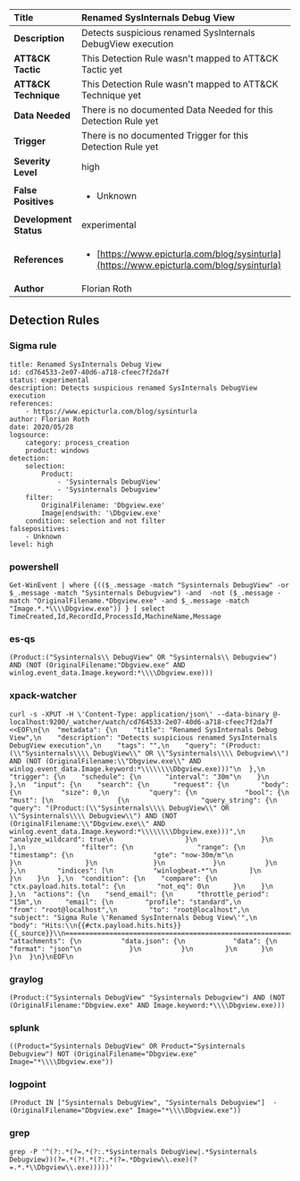 | Title                    | Renamed SysInternals Debug View       |
|:-------------------------|:------------------|
| **Description**          | Detects suspicious renamed SysInternals DebugView execution |
| **ATT&amp;CK Tactic**    |   This Detection Rule wasn't mapped to ATT&amp;CK Tactic yet  |
| **ATT&amp;CK Technique** |  This Detection Rule wasn't mapped to ATT&amp;CK Technique yet  |
| **Data Needed**          |  There is no documented Data Needed for this Detection Rule yet  |
| **Trigger**              |  There is no documented Trigger for this Detection Rule yet  |
| **Severity Level**       | high |
| **False Positives**      | <ul><li>Unknown</li></ul>  |
| **Development Status**   | experimental |
| **References**           | <ul><li>[https://www.epicturla.com/blog/sysinturla](https://www.epicturla.com/blog/sysinturla)</li></ul>  |
| **Author**               | Florian Roth |


## Detection Rules

### Sigma rule

```
title: Renamed SysInternals Debug View
id: cd764533-2e07-40d6-a718-cfeec7f2da7f
status: experimental
description: Detects suspicious renamed SysInternals DebugView execution
references:
    - https://www.epicturla.com/blog/sysinturla
author: Florian Roth
date: 2020/05/28
logsource:
    category: process_creation
    product: windows
detection:
    selection:
        Product: 
            - 'Sysinternals DebugView'
            - 'Sysinternals Debugview'
    filter:
        OriginalFilename: 'Dbgview.exe'
        Image|endswith: '\Dbgview.exe'
    condition: selection and not filter
falsepositives:
    - Unknown
level: high

```





### powershell
    
```
Get-WinEvent | where {(($_.message -match "Sysinternals DebugView" -or $_.message -match "Sysinternals Debugview") -and  -not ($_.message -match "OriginalFilename.*Dbgview.exe" -and $_.message -match "Image.*.*\\\\Dbgview.exe")) } | select TimeCreated,Id,RecordId,ProcessId,MachineName,Message
```


### es-qs
    
```
(Product:("Sysinternals\\ DebugView" OR "Sysinternals\\ Debugview") AND (NOT (OriginalFilename:"Dbgview.exe" AND winlog.event_data.Image.keyword:*\\\\Dbgview.exe)))
```


### xpack-watcher
    
```
curl -s -XPUT -H \'Content-Type: application/json\' --data-binary @- localhost:9200/_watcher/watch/cd764533-2e07-40d6-a718-cfeec7f2da7f <<EOF\n{\n  "metadata": {\n    "title": "Renamed SysInternals Debug View",\n    "description": "Detects suspicious renamed SysInternals DebugView execution",\n    "tags": "",\n    "query": "(Product:(\\"Sysinternals\\\\ DebugView\\" OR \\"Sysinternals\\\\ Debugview\\") AND (NOT (OriginalFilename:\\"Dbgview.exe\\" AND winlog.event_data.Image.keyword:*\\\\\\\\Dbgview.exe)))"\n  },\n  "trigger": {\n    "schedule": {\n      "interval": "30m"\n    }\n  },\n  "input": {\n    "search": {\n      "request": {\n        "body": {\n          "size": 0,\n          "query": {\n            "bool": {\n              "must": [\n                {\n                  "query_string": {\n                    "query": "(Product:(\\"Sysinternals\\\\ DebugView\\" OR \\"Sysinternals\\\\ Debugview\\") AND (NOT (OriginalFilename:\\"Dbgview.exe\\" AND winlog.event_data.Image.keyword:*\\\\\\\\Dbgview.exe)))",\n                    "analyze_wildcard": true\n                  }\n                }\n              ],\n              "filter": {\n                "range": {\n                  "timestamp": {\n                    "gte": "now-30m/m"\n                  }\n                }\n              }\n            }\n          }\n        },\n        "indices": [\n          "winlogbeat-*"\n        ]\n      }\n    }\n  },\n  "condition": {\n    "compare": {\n      "ctx.payload.hits.total": {\n        "not_eq": 0\n      }\n    }\n  },\n  "actions": {\n    "send_email": {\n      "throttle_period": "15m",\n      "email": {\n        "profile": "standard",\n        "from": "root@localhost",\n        "to": "root@localhost",\n        "subject": "Sigma Rule \'Renamed SysInternals Debug View\'",\n        "body": "Hits:\\n{{#ctx.payload.hits.hits}}{{_source}}\\n================================================================================\\n{{/ctx.payload.hits.hits}}",\n        "attachments": {\n          "data.json": {\n            "data": {\n              "format": "json"\n            }\n          }\n        }\n      }\n    }\n  }\n}\nEOF\n
```


### graylog
    
```
(Product:("Sysinternals DebugView" "Sysinternals Debugview") AND (NOT (OriginalFilename:"Dbgview.exe" AND Image.keyword:*\\\\Dbgview.exe)))
```


### splunk
    
```
((Product="Sysinternals DebugView" OR Product="Sysinternals Debugview") NOT (OriginalFilename="Dbgview.exe" Image="*\\\\Dbgview.exe"))
```


### logpoint
    
```
(Product IN ["Sysinternals DebugView", "Sysinternals Debugview"]  -(OriginalFilename="Dbgview.exe" Image="*\\\\Dbgview.exe"))
```


### grep
    
```
grep -P '^(?:.*(?=.*(?:.*Sysinternals DebugView|.*Sysinternals Debugview))(?=.*(?!.*(?:.*(?=.*Dbgview\\.exe)(?=.*.*\\Dbgview\\.exe)))))'
```



